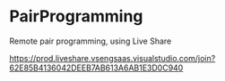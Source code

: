 # PairProgramming
 Remote pair programming, using Live Share

https://prod.liveshare.vsengsaas.visualstudio.com/join?62E85B4136042DEEB7AB613A6AB1E3D0C940